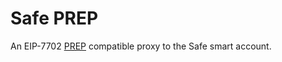 # Safe PREP

An EIP-7702 [PREP](https://blog.biconomy.io/prep-deep-dive/) compatible proxy to the Safe smart account.
